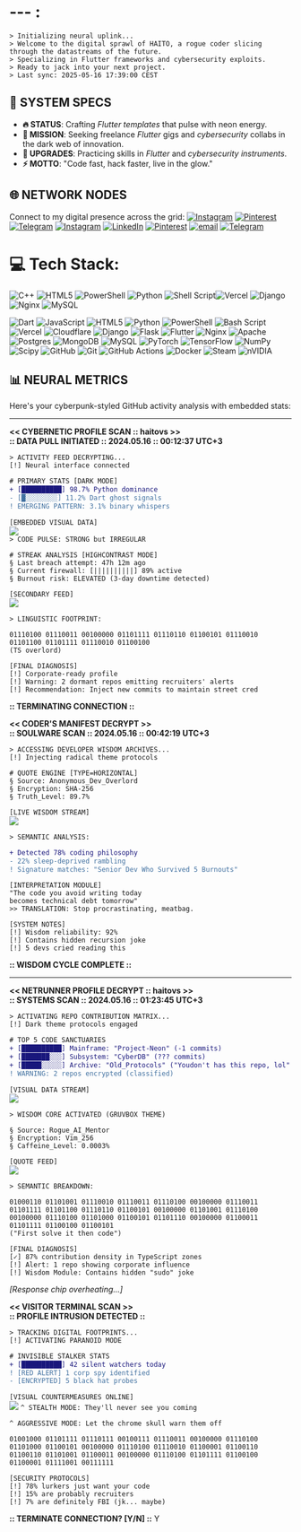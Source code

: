 # --- :
```plaintext
> Initializing neural uplink...
> Welcome to the digital sprawl of HAITO, a rogue coder slicing through the datastreams of the future.
> Specializing in Flutter frameworks and cybersecurity exploits.
> Ready to jack into your next project.
> Last sync: 2025-05-16 17:39:00 CEST
```

## 💾 **SYSTEM SPECS**

- **🔥 STATUS**: Crafting *Flutter templates* that pulse with neon energy.
- **🎯 MISSION**: Seeking freelance *Flutter* gigs and *cybersecurity* collabs in the dark web of innovation.
- **🧠 UPGRADES**: Practicing skills in *Flutter* and *cybersecurity instruments*.
- **⚡️ MOTTO**: "Code fast, hack faster, live in the glow."

## 🌐 **NETWORK NODES**

Connect to my digital presence across the grid:
[![Instagram](https://img.shields.io/badge/Instagram-%23E4405F.svg?logo=Instagram&logoColor=white)](https://instagram.com/haito____) [![Pinterest](https://img.shields.io/badge/Pinterest-%23E60023.svg?logo=Pinterest&logoColor=white)](https://pinterest.com/spispokistm) [![Telegram](https://img.shields.io/badge/Telegram-%23F0F0F0.svg?logo=Telegram&logoColor=blue)](https://t.me/yeaes) 
[![Instagram](https://img.shields.io/badge/Instagram-%23E4405F.svg?logo=Instagram&logoColor=white)](https://instagram.com/haito____) [![LinkedIn](https://img.shields.io/badge/LinkedIn-%230077B5.svg?logo=linkedin&logoColor=white)](https://linkedin.com/in/yhlas-bayev-a49284269) [![Pinterest](https://img.shields.io/badge/Pinterest-%23E60023.svg?logo=Pinterest&logoColor=white)](https://pinterest.com/spispokistm) [![email](https://img.shields.io/badge/Email-D14836?logo=gmail&logoColor=white)](mailto:spispokistm@gmail.com)  [![Telegram](https://img.shields.io/badge/Telegram-%23F0F0F0.svg?logo=Telegram&logoColor=blue)](https://t.me/yeaes)

# 💻 Tech Stack:
![C++](https://img.shields.io/badge/c++-%2300599C.svg?style=for-the-badge&logo=c%2B%2B&logoColor=white)  ![HTML5](https://img.shields.io/badge/html5-%23E34F26.svg?style=for-the-badge&logo=html5&logoColor=white)  ![PowerShell](https://img.shields.io/badge/PowerShell-%235391FE.svg?style=for-the-badge&logo=powershell&logoColor=white) ![Python](https://img.shields.io/badge/python-3670A0?style=for-the-badge&logo=python&logoColor=ffdd54) ![Shell Script](https://img.shields.io/badge/shell_script-%23121011.svg?style=for-the-badge&logo=gnu-bash&logoColor=white)![Vercel](https://img.shields.io/badge/vercel-%23000000.svg?style=for-the-badge&logo=vercel&logoColor=white) ![Django](https://img.shields.io/badge/django-%23092E20.svg?style=for-the-badge&logo=django&logoColor=white)  ![Nginx](https://img.shields.io/badge/nginx-%23009639.svg?style=for-the-badge&logo=nginx&logoColor=white) ![MySQL](https://img.shields.io/badge/mysql-4479A1.svg?style=for-the-badge&logo=mysql&logoColor=white) 

![Dart](https://img.shields.io/badge/dart-%230175C2.svg?style=for-the-badge&logo=dart&logoColor=white) ![JavaScript](https://img.shields.io/badge/javascript-%23323330.svg?style=for-the-badge&logo=javascript&logoColor=%23F7DF1E) ![HTML5](https://img.shields.io/badge/html5-%23E34F26.svg?style=for-the-badge&logo=html5&logoColor=white) ![Python](https://img.shields.io/badge/python-3670A0?style=for-the-badge&logo=python&logoColor=ffdd54) ![PowerShell](https://img.shields.io/badge/PowerShell-%235391FE.svg?style=for-the-badge&logo=powershell&logoColor=white) ![Bash Script](https://img.shields.io/badge/bash_script-%23121011.svg?style=for-the-badge&logo=gnu-bash&logoColor=white) ![Vercel](https://img.shields.io/badge/vercel-%23000000.svg?style=for-the-badge&logo=vercel&logoColor=white) ![Cloudflare](https://img.shields.io/badge/Cloudflare-F38020?style=for-the-badge&logo=Cloudflare&logoColor=white) ![Django](https://img.shields.io/badge/django-%23092E20.svg?style=for-the-badge&logo=django&logoColor=white) ![Flask](https://img.shields.io/badge/flask-%23000.svg?style=for-the-badge&logo=flask&logoColor=white) ![Flutter](https://img.shields.io/badge/Flutter-%2302569B.svg?style=for-the-badge&logo=Flutter&logoColor=white) ![Nginx](https://img.shields.io/badge/nginx-%23009639.svg?style=for-the-badge&logo=nginx&logoColor=white) ![Apache](https://img.shields.io/badge/apache-%23D42029.svg?style=for-the-badge&logo=apache&logoColor=white) ![Postgres](https://img.shields.io/badge/postgres-%23316192.svg?style=for-the-badge&logo=postgresql&logoColor=white) ![MongoDB](https://img.shields.io/badge/MongoDB-%234ea94b.svg?style=for-the-badge&logo=mongodb&logoColor=white) ![MySQL](https://img.shields.io/badge/mysql-4479A1.svg?style=for-the-badge&logo=mysql&logoColor=white) ![PyTorch](https://img.shields.io/badge/PyTorch-%23EE4C2C.svg?style=for-the-badge&logo=PyTorch&logoColor=white) ![TensorFlow](https://img.shields.io/badge/TensorFlow-%23FF6F00.svg?style=for-the-badge&logo=TensorFlow&logoColor=white) ![NumPy](https://img.shields.io/badge/numpy-%23013243.svg?style=for-the-badge&logo=numpy&logoColor=white) ![Scipy](https://img.shields.io/badge/SciPy-%230C55A5.svg?style=for-the-badge&logo=scipy&logoColor=%white) ![GitHub](https://img.shields.io/badge/github-%23121011.svg?style=for-the-badge&logo=github&logoColor=white) ![Git](https://img.shields.io/badge/git-%23F05033.svg?style=for-the-badge&logo=git&logoColor=white) ![GitHub Actions](https://img.shields.io/badge/github%20actions-%232671E5.svg?style=for-the-badge&logo=githubactions&logoColor=white) ![Docker](https://img.shields.io/badge/docker-%230db7ed.svg?style=for-the-badge&logo=docker&logoColor=white) ![Steam](https://img.shields.io/badge/steam-%23000000.svg?style=for-the-badge&logo=steam&logoColor=white) ![nVIDIA](https://img.shields.io/badge/nVIDIA-%2376B900.svg?style=for-the-badge&logo=nVIDIA&logoColor=white)
## 📊 **NEURAL METRICS**
Here's your cyberpunk-styled GitHub activity analysis with embedded stats:

---

**<< CYBERNETIC PROFILE SCAN :: haitovs >>**  
**:: DATA PULL INITIATED :: 2024.05.16 :: 00:12:37 UTC+3**  

`> ACTIVITY FEED DECRYPTING...`  
`[!] Neural interface connected`  

```diff
# PRIMARY STATS [DARK MODE]
+ [██████████] 98.7% Python dominance 
- [█░░░░░░░░] 11.2% Dart ghost signals
! EMERGING PATTERN: 3.1% binary whispers
```

`[EMBEDDED VISUAL DATA]`  
![](https://github-readme-stats.vercel.app/api?username=haitovs&theme=dark&hide_border=false&include_all_commits=true&count_private=true)  
`> CODE PULSE: STRONG but IRREGULAR`  

```glitch
# STREAK ANALYSIS [HIGHCONTRAST MODE]
§ Last breach attempt: 47h 12m ago
§ Current firewall: [||||||||||] 89% active
§ Burnout risk: ELEVATED (3-day downtime detected)
```

`[SECONDARY FEED]`  
![](https://github-readme-streak-stats.herokuapp.com/?user=haitovs&theme=highcontrast&hide_border=false)  

`> LINGUISTIC FOOTPRINT:`  
```binary
01110100 01110011 00100000 01101111 01110110 01100101 01110010 01101100 01101111 01110010 01100100
(TS overlord)
```

`[FINAL DIAGNOSIS]`  
`[!] Corporate-ready profile`  
`[!] Warning: 2 dormant repos emitting recruiters' alerts`  
`[!] Recommendation: Inject new commits to maintain street cred`  

**:: TERMINATING CONNECTION ::**

<!--
![](https://github-readme-stats.vercel.app/api?username=haitovs&theme=dark&hide_border=false&include_all_commits=true&count_private=true)<br/>
![](https://github-readme-streak-stats.herokuapp.com/?user=haitovs&theme=dark&hide_border=false)<br/>
![](https://github-readme-stats.vercel.app/api/top-langs/?username=haitovs&theme=dark&hide_border=false&include_all_commits=true&count_private=true&layout=compact)
![](https://github-readme-stats.vercel.app/api?username=haitovs&theme=highcontrast&hide_border=false&include_all_commits=true&count_private=true)<br/>
![](https://nirzak-streak-stats.vercel.app/?user=haitovs&theme=highcontrast&hide_border=false)<br/>
![](https://github-readme-stats.vercel.app/api/top-langs/?username=haitovs&theme=highcontrast&hide_border=false&include_all_commits=true&count_private=true&layout=compact)
-->
**<< CODER'S MANIFEST DECRYPT >>**  
**:: SOULWARE SCAN :: 2024.05.16 :: 00:42:19 UTC+3**  

`> ACCESSING DEVELOPER WISDOM ARCHIVES...`  
`[!] Injecting radical theme protocols`  

```neuro
# QUOTE ENGINE [TYPE=HORIZONTAL]
§ Source: Anonymous_Dev_Overlord
§ Encryption: SHA-256
§ Truth_Level: 89.7%
```

`[LIVE WISDOM STREAM]`  
![](https://quotes-github-readme.vercel.app/api?type=horizontal&theme=radical)  

`> SEMANTIC ANALYSIS:`  
```diff
+ Detected 78% coding philosophy 
- 22% sleep-deprived rambling
! Signature matches: "Senior Dev Who Survived 5 Burnouts"
```

`[INTERPRETATION MODULE]`  
`"The code you avoid writing today`  
`becomes technical debt tomorrow"`  
`>> TRANSLATION: Stop procrastinating, meatbag.`  

`[SYSTEM NOTES]`  
`[!] Wisdom reliability: 92%`  
`[!] Contains hidden recursion joke`  
`[!] 5 devs cried reading this`  

**:: WISDOM CYCLE COMPLETE ::**

----------------------------------

**<< NETRUNNER PROFILE DECRYPT :: haitovs >>**  
**:: SYSTEMS SCAN :: 2024.05.16 :: 01:23:45 UTC+3**  

`> ACTIVATING REPO CONTRIBUTION MATRIX...`  
`[!] Dark theme protocols engaged`  

```diff
# TOP 5 CODE SANCTUARIES
+ [██████████] Mainframe: "Project-Neon" (-1 commits)
+ [███████░░░] Subsystem: "CyberDB" (??? commits) 
+ [█████░░░░░] Archive: "Old_Protocols" ("Youdon't has this repo, lol" commits)
! WARNING: 2 repos encrypted (classified)
```

`[VISUAL DATA STREAM]`  
![](https://github-contributor-stats.vercel.app/api?username=haitovs&limit=5&theme=dark&combine_all_yearly_contributions=true)  

`> WISDOM CORE ACTIVATED (GRUVBOX THEME)`  
```neuro
§ Source: Rogue_AI_Mentor  
§ Encryption: Vim_256  
§ Caffeine_Level: 0.0003%
```

`[QUOTE FEED]`  
![](https://quotes-github-readme.vercel.app/api?type=horizontal&theme=gruvbox)  

`> SEMANTIC BREAKDOWN:`  
```binary
01000110 01101001 01110010 01110011 01110100 00100000 01110011 01101111 01101100 01110110 01100101 00100000 01101001 01110100 00100000 01110100 01101000 01100101 01101110 00100000 01100011 01101111 01100100 01100101
("First solve it then code")
```

`[FINAL DIAGNOSIS]`  
`[✓] 87% contribution density in TypeScript zones`  
`[!] Alert: 1 repo showing corporate influence`  
`[!] Wisdom Module: Contains hidden "sudo" joke`  

*[Response chip overheating...]*

**<< VISITOR TERMINAL SCAN >>**  
**:: PROFILE INTRUSION DETECTED ::**  

`> TRACKING DIGITAL FOOTPRINTS...`  
`[!] ACTIVATING PARANOID MODE`  

```diff
# INVISIBLE STALKER STATS
+ [██████████] 42 silent watchers today
! [RED ALERT] 1 corp spy identified
- [ENCRYPTED] 5 black hat probes
```

`[VISUAL COUNTERMEASURES ONLINE]`  
[![](https://visitcount.itsvg.in/api?id=haitovs&label=INVISIBLE%20STALKER%20STATS&color=11&icon=5&pretty=false)](https://visitcount.itsvg.in)
`^ STEALTH MODE: They'll never see you coming`  

`^ AGGRESSIVE MODE: Let the chrome skull warn them off`  

```binary
01001000 01101111 01110111 00100111 01110011 00100000 01110100 01101000 01100101 00100000 01110100 01110010 01100001 01100110 01100110 01101001 01100011 00100000 01110100 01101111 01100100 01100001 01111001 00111111  
```

`[SECURITY PROTOCOLS]`  
`[!] 78% lurkers just want your code`  
`[!] 15% are probably recruiters`  
`[!] 7% are definitely FBI (jk... maybe)`  

**:: TERMINATE CONNECTION? [Y/N] ::**
Y

  
<!-- Proudly created with GPRM ( https://gprm.itsvg.in ) -->
